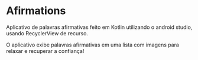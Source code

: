 # Afirmations
Aplicativo de palavras afirmativas feito em Kotlin utilizando o android studio, usando RecyclerView de recurso.

O aplicativo exibe palavras afirmativas em uma lista com imagens para relaxar e recuperar a confiança!

